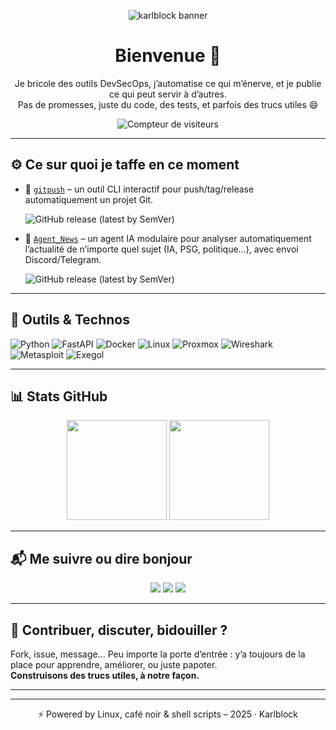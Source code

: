 <p align="center">
  <img src="https://raw.githubusercontent.com/Karlblock/karlblock/main/assets/banner.png" alt="karlblock banner" />
</p>

<h1 align="center">Bienvenue 👋</h1>

<p align="center">
  Je bricole des outils DevSecOps, j’automatise ce qui m’énerve, et je publie ce qui peut servir à d’autres.<br />
  Pas de promesses, juste du code, des tests, et parfois des trucs utiles 😄
</p>

<p align="center">
  <img src="https://komarev.com/ghpvc/?username=Karlblock&style=flat&color=blue" alt="Compteur de visiteurs" />
</p>

---

## ⚙️ Ce sur quoi je taffe en ce moment

- 🚀 [`gitpush`](https://github.com/Karlblock/gitpush) – un outil CLI interactif pour push/tag/release automatiquement un projet Git.  

  ![GitHub release (latest by SemVer)](https://img.shields.io/github/v/release/Karlblock/gitpush?style=flat&label=version&color=brightgreen)

- 🧠 [`Agent_News`](https://github.com/Karlblock/Agent_News) – un agent IA modulaire pour analyser automatiquement l’actualité de n’importe quel sujet (IA, PSG, politique…), avec envoi Discord/Telegram.  

  ![GitHub release (latest by SemVer)](https://img.shields.io/github/v/release/Karlblock/Agent_News?style=flat&label=version&color=blue)


---

## 🧰 Outils & Technos

![Python](https://img.shields.io/badge/-Python-3776AB?logo=python&logoColor=white&style=flat)
![FastAPI](https://img.shields.io/badge/-FastAPI-009688?logo=fastapi&logoColor=white&style=flat)
![Docker](https://img.shields.io/badge/-Docker-2496ED?logo=docker&logoColor=white&style=flat)
![Linux](https://img.shields.io/badge/-Linux-FCC624?logo=linux&logoColor=black&style=flat)
![Proxmox](https://img.shields.io/badge/-Proxmox-000000?logo=proxmox&logoColor=white&style=flat)
![Wireshark](https://img.shields.io/badge/-Wireshark-1679A7?logo=wireshark&logoColor=white&style=flat)
![Metasploit](https://img.shields.io/badge/-Metasploit-000000?logo=metasploit&logoColor=white&style=flat)
![Exegol](https://img.shields.io/badge/-Exegol-6528B5?style=flat&logo=linux&logoColor=white)

---

## 📊 Stats GitHub

<p align="center">
  <img src="https://github-readme-stats.vercel.app/api?username=Karlblock&show_icons=true&theme=tokyonight" height="160" />
  <img src="https://github-readme-stats.vercel.app/api/top-langs/?username=Karlblock&layout=compact&theme=tokyonight" height="160"/>
</p>

---

## 📬 Me suivre ou dire bonjour

<p align="center">
  <a href="https://twitter.com/..."><img src="https://img.shields.io/badge/-Twitter-1DA1F2?logo=twitter&logoColor=white&style=flat" /></a>
  <a href="https://discord.gg/Pbd4eR7PUX"><img src="https://img.shields.io/badge/Discord-Join-5865F2?logo=discord&logoColor=white&style=flat" /></a>
  <a href="https://www.buymeacoffee.com/karlblock"><img src="https://img.shields.io/badge/Buy%20me%20a%20coffee-☕-FFDD00?style=flat&logo=buy-me-a-coffee&logoColor=black" /></a>
</p>


---

## 🤝 Contribuer, discuter, bidouiller ?

Fork, issue, message... Peu importe la porte d’entrée : y’a toujours de la place pour apprendre, améliorer, ou juste papoter.  
**Construisons des trucs utiles, à notre façon.**

---
---
<p align="center">
  ⚡ Powered by Linux, café noir & shell scripts – 2025 · Karlblock
</p>

